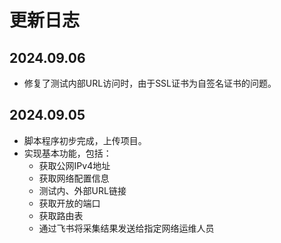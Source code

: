 # 更新日志

## 2024.09.06

- 修复了测试内部URL访问时，由于SSL证书为自签名证书的问题。

## 2024.09.05

- 脚本程序初步完成，上传项目。
- 实现基本功能，包括：
  - 获取公网IPv4地址
  - 获取网络配置信息
  - 测试内、外部URL链接
  - 获取开放的端口
  - 获取路由表
  - 通过飞书将采集结果发送给指定网络运维人员
